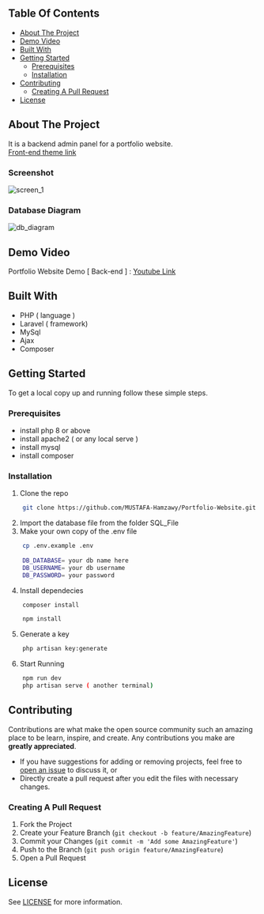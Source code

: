 <br/>

## Table Of Contents

- [About The Project](#about-the-project)
- [Demo Video](#demo_video)
- [Built With](#built-with)
- [Getting Started](#getting-started)
  - [Prerequisites](#prerequisites)
  - [Installation](#installation)
- [Contributing](#contributing)
  - [Creating A Pull Request](#creating-a-pull-request)
- [License](#license)

## About The Project

It is a backend admin panel for a portfolio website. <br />
<a href="https://themeforest.net/item/rasalina-personal-portfolio-wordpress-theme/36163407?gclid=CjwKCAiA85efBhBbEiwAD7oLQD3aLNtBJvvAL7EvQ80Y8XhR-fZeib3wXbgXFeXEx25avNDP0zRQ8RoCF7gQAvD_BwE"> Front-end theme link </a>

### Screenshot
![screen_1](https://user-images.githubusercontent.com/72188665/218086747-1f3fc46b-9ef4-4547-9967-51d088e57601.png)

### Database Diagram
![db_diagram](https://user-images.githubusercontent.com/72188665/218088416-68e63d15-576d-4309-91c7-2df918ad4daa.png)

## Demo Video
Portfolio Website Demo [ Back-end ] : <a href="https://www.youtube.com/watch?v=PrPQpkoDqtI" id="demo_video"> Youtube Link </a>

## Built With

* PHP ( language )
* Laravel ( framework)
* MySql
* Ajax
* Composer

## Getting Started

To get a local copy up and running follow these simple steps.

### Prerequisites

* install php 8 or above
* install apache2 ( or any local serve )
* install mysql
* install composer

### Installation

1. Clone the repo

```sh
    git clone https://github.com/MUSTAFA-Hamzawy/Portfolio-Website.git
```

2. Import the database file from the folder SQL_File
3. Make your own copy of the .env file
```sh
    cp .env.example .env
 
    DB_DATABASE= your db name here
    DB_USERNAME= your db username
    DB_PASSWORD= your password 
```

4. Install dependecies

```sh
    composer install
```
```sh
    npm install
```
5. Generate a key
```sh
    php artisan key:generate
```
6. Start Running
```sh
    npm run dev
    php artisan serve ( another terminal)
```

## Contributing

Contributions are what make the open source community such an amazing place to be learn, inspire, and create. Any contributions you make are **greatly appreciated**.
- If you have suggestions for adding or removing projects, feel free to [open an issue](https://github.com/MUSTAFA-Hamzawy/Portfolio-Website/issues/new) to discuss it, or
-  Directly create a pull request after you edit the files with necessary changes.

### Creating A Pull Request

1. Fork the Project
2. Create your Feature Branch (`git checkout -b feature/AmazingFeature`)
3. Commit your Changes (`git commit -m 'Add some AmazingFeature'`)
4. Push to the Branch (`git push origin feature/AmazingFeature`)
5. Open a Pull Request

## License
See [LICENSE](https://github.com/MUSTAFA-Hamzawy/Portfolio-Website/blob/main/LICENSE.md) for more information.
